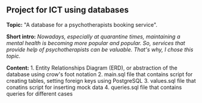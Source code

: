 ## Project for ICT using databases

**Topic:** "A database for a psychotherapists booking service".

**Short intro:** *Nowadays, especially at quarantine times, maintaining a mental health is becoming more popular and popular. So, services that provide help of psychotherapists can be valuable. That's why, I chose this topic.*

**Content:** 1. Entity Relationships Diagram (ERD), or abstraction of the database using crow's foot notation
             2. main.sql file that contains script for creating tables, setting foreign keys using PostgreSQL
             3. values.sql file that conatins script for inserting mock data
             4. queries.sql file that contains queries for different cases


